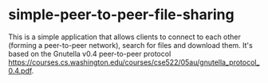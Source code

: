 # simple-peer-to-peer-file-sharing

This is a simple application that allows clients to connect to each other (forming a peer-to-peer network), search for files and download them. It's based on the Gnutella v0.4 peer-to-peer protocol https://courses.cs.washington.edu/courses/cse522/05au/gnutella_protocol_0.4.pdf.
